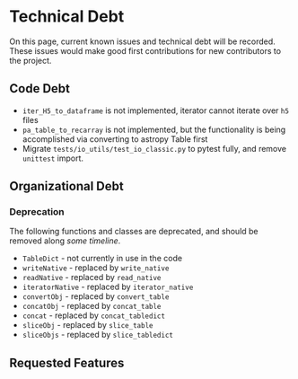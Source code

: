# Technical Debt

On this page, current known issues and technical debt will be recorded. These issues would make
good first contributions for new contributors to the project.

## Code Debt

- `iter_H5_to_dataframe` is not implemented, iterator cannot iterate over `h5` files
- `pa_table_to_recarray` is not implemented, but the functionality is being accomplished via converting to astropy Table first
- Migrate `tests/io_utils/test_io_classic.py` to pytest fully, and remove `unittest` import.

## Organizational Debt

### Deprecation

The following functions and classes are deprecated, and should be removed along _some timeline_.

- `TableDict` - not currently in use in the code
- `writeNative` - replaced by `write_native`
- `readNative` - replaced by `read_native`
- `iteratorNative` - replaced by `iterator_native`
- `convertObj` - replaced by `convert_table`
- `concatObj` - replaced by `concat_table`
- `concat` - replaced by `concat_tabledict`
- `sliceObj` - replaced by `slice_table`
- `sliceObjs` - replaced by `slice_tabledict`

## Requested Features
